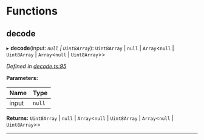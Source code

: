 

# Functions

<a id="decode"></a>

##  decode

▸ **decode**(input: *`null` | `Uint8Array`*): `Uint8Array` | `null` | `Array`<`null` | `Uint8Array` | `Array`<`null` | `Uint8Array`>>

*Defined in [decode.ts:95](https://github.com/polkadot-js/common/blob/33f3ed5/packages/trie-codec/src/decode.ts#L95)*

**Parameters:**

| Name | Type |
| ------ | ------ |
| input | `null` | `Uint8Array` |

**Returns:** `Uint8Array` | `null` | `Array`<`null` | `Uint8Array` | `Array`<`null` | `Uint8Array`>>

___

